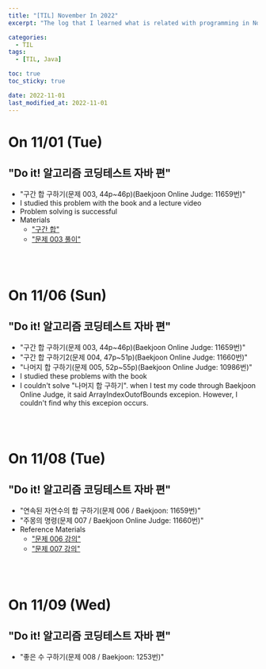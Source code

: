 ```yaml
---
title: "[TIL] November In 2022"
excerpt: "The log that I learned what is related with programming in November 2022"

categories:
  - TIL
tags:
  - [TIL, Java]

toc: true
toc_sticky: true

date: 2022-11-01
last_modified_at: 2022-11-01
---
```


# On 11/01 (Tue)

## "Do it! 알고리즘 코딩테스트 자바 편"

- "구간 합 구하기(문제 003, 44p~46p)(Baekjoon Online Judge: 11659번)"
- I studied this problem with the book and a lecture video
- Problem solving is successful
- Materials
  - ["구간 합"](https://youtu.be/O514yiWg8YE)
  - ["문제 003 풀이"](https://youtu.be/JSfXW7UJ04Y)

<br><br>

# On 11/06 (Sun)

## "Do it! 알고리즘 코딩테스트 자바 편"

- "구간 합 구하기(문제 003, 44p~46p)(Baekjoon Online Judge: 11659번)"
- "구간 합 구하기2(문제 004, 47p~51p)(Baekjoon Online Judge: 11660번)"
- "나머지 합 구하기(문제 005, 52p~55p)(Baekjoon Online Judge: 10986번)"
- I studied these problems with the book
- I couldn't solve "나머지 합 구하기". when I test my code through Baekjoon Online Judge, it said ArrayIndexOutofBounds excepion. However, I couldn't find why this excepion occurs.

<br><br>

# On 11/08 (Tue)

## "Do it! 알고리즘 코딩테스트 자바 편"

- "연속된 자연수의 합 구하기(문제 006 / Baekjoon: 11659번)"
- "주몽의 명령(문제 007 / Baekjoon Online Judge: 11660번)"
- Reference Materials
  - ["문제 006 강의"](https://youtu.be/ZovjkF2DzIs)
  - ["문제 007 강의"](https://youtu.be/BA8zkffKc88)

<br><br>

# On 11/09 (Wed)

## "Do it! 알고리즘 코딩테스트 자바 편"

- "좋은 수 구하기(문제 008 / Baekjoon: 1253번)"
